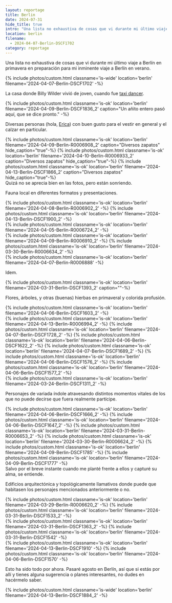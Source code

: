 ```yaml
---
layout: reportage
title: Berlin
date: 2024-07-31
hide_title: true
intro: "Una lista no exhaustiva de cosas que vi durante mi último viaje a Berlín en primavera en preparación para mi inminente viaje a Berlín en verano."
location: berlin
filename:
  - 2024-04-07-Berlin-DSCF1702
category: reportage
---
```


<p>
    Una lista no exhaustiva de cosas que vi durante mi último viaje a Berlín en
    primavera en preparación para mi inminente viaje a Berlín en verano.
</p>

<div class="g">
    {% include photos/custom.html classname='is-wide' location='berlin' filename='2024-04-07-Berlin-DSCF1702' -%}
</div>

<p>La casa donde Billy Wilder vivió de joven, cuando fue <a href="https://en.wikipedia.org/wiki/Taxi_dancer">taxi dancer</a>.</p>

<div class="g">
    {% include photos/custom.html classname='is-ok' location='berlin' filename='2024-04-09-Berlin-DSCF1836_2' caption="Un añito entero pasó aquí, que se dice pronto." -%}
</div>

<p>Diversas personas (hola, <a href="https://www.ericafustero.com">Erica</a>) con buen gusto para el vestir en general y el calzar en particular.</p>

<div class="g">
    <div class="gg is-vertical">
        {% include photos/custom.html classname='is-ok' location='berlin' filename='2024-04-09-Berlin-R0006908_2' caption="Diversos zapatos" hide_caption="true"-%}
        {% include photos/custom.html classname='is-ok' location='berlin' filename='2024-04-10-Berlin-R0006933_2' caption="Diversos zapatos" hide_caption="true"-%}
        {% include photos/custom.html classname='is-ok' location='berlin' filename='2024-04-13-Berlin-DSCF1866_2' caption="Diversos zapatos" hide_caption="true"-%}
     </div>
     <figcaption>Quizá no se aprecia bien en las fotos, pero están sonriendo.</figcaption>
</div>

<p>Fauna local en diferentes formatos y presentaciones.</p>

<div class="g">
    <div class="h">
        {% include photos/custom.html classname='is-ok' location='berlin' filename='2024-04-08-Berlin-R0006902_2' -%}
        {% include photos/custom.html classname='is-ok' location='berlin' filename='2024-04-13-Berlin-DSCF1900_2' -%}
    </div>
    {% include photos/custom.html classname='is-ok' location='berlin' filename='2024-04-05-Berlin-R0006724_2' -%}
    <div class="h">
        {% include photos/custom.html classname='is-ok' location='berlin' filename='2024-04-09-Berlin-R0006910_2' -%}
        {% include photos/custom.html classname='is-ok' location='berlin' filename='2024-03-30-Berlin-R0006634_2' -%}
    </div>
    {% include photos/custom.html classname='is-ok' location='berlin' filename='2024-04-07-Berlin-R0006888' -%}
</div>

<p>Idem.</p>
<div class="g">
    {% include photos/custom.html classname='is-ok' location='berlin' filename='2024-03-31-Berlin-DSCF1393_2' caption=""-%}
</div>

<p>Flores, árboles, y otras (buenas) hierbas en primaveral y colorida profusión.</p>

<div class="g">
    <div class="g">
        {% include photos/custom.html classname='is-ok' location='berlin' filename='2024-04-06-Berlin-DSCF1603_2' -%}
    </div>
    <div class="gg is-square">
        {% include photos/custom.html classname='is-ok' location='berlin' filename='2024-04-13-Berlin-R0006994_2' -%}
        {% include photos/custom.html classname='is-ok' location='berlin' filename='2024-04-07-Berlin-DSCF1728_2' -%}
        {% include photos/custom.html classname='is-ok' location='berlin' filename='2024-04-06-Berlin-DSCF1622_2' -%}
        {% include photos/custom.html classname='is-ok' location='berlin' filename='2024-04-07-Berlin-DSCF1689_2' -%}
        {% include photos/custom.html classname='is-ok' location='berlin' filename='2024-04-06-Berlin-DSCF1576_2' -%}
        {% include photos/custom.html classname='is-ok' location='berlin' filename='2024-04-06-Berlin-DSCF1577_2' -%}
    </div>
    <div class="g">
        {% include photos/custom.html classname='is-ok' location='berlin' filename='2024-03-24-Berlin-DSCF1311_2' -%}
    </div>
</div>

<p>Personajes de variada índole atravesando distintos momentos vitales de los que no puede decirse que fuera realmente partícipe.</p>

<div class="g">
    <div class="gg is-half">
        {% include photos/custom.html classname='is-ok' location='berlin' filename='2024-04-06-Berlin-DSCF1666_2' -%}
        {% include photos/custom.html classname='is-ok' location='berlin' filename='2024-04-06-Berlin-DSCF1647_2' -%}
        {% include photos/custom.html classname='is-ok' location='berlin' filename='2024-03-31-Berlin-R0006653_2' -%}
        {% include photos/custom.html classname='is-ok' location='berlin' filename='2024-03-30-Berlin-R0006624_2' -%}
        {% include photos/custom.html classname='is-ok' location='berlin' filename='2024-04-09-Berlin-DSCF1785' -%}
        {% include photos/custom.html classname='is-ok' location='berlin' filename='2024-04-09-Berlin-DSCF1777' -%}
    </div>
    <figcaption>Salvo por el breve instante cuando me planté frente a ellos y capturé su alma, se entiende.</figcaption>
</div>

<p>Edificios arquitectónica y topológicamente llamativos donde puede que habitasen los personajes mencionados anteriormente o no.</p>

<div class="g">
    {% include photos/custom.html classname='is-ok' location='berlin' filename='2024-03-29-Berlin-R0006620_2' -%}
    {% include photos/custom.html classname='is-ok' location='berlin' filename='2024-03-31-Berlin-DSCF1533_2' -%}
    <div class="gg">
        {% include photos/custom.html classname='is-ok' location='berlin' filename='2024-03-31-Berlin-DSCF1363_2' -%}
        {% include photos/custom.html classname='is-ok' location='berlin' filename='2024-03-31-Berlin-DSCF1542' -%}
    </div>
    <div class="g">
        {% include photos/custom.html classname='is-ok' location='berlin' filename='2024-04-13-Berlin-DSCF1910' -%}
        {% include photos/custom.html classname='is-ok' location='berlin' filename='2024-04-06-Berlin-DSCF1570' -%}
    </div>
</div>

<p>Esto ha sido todo por ahora. Pasaré agosto en Berlín, así que si estás por
    allí y tienes alguna sugerencia o planes interesantes, no dudes en hacérmelo saber.</p>

<div class="g">
    {% include photos/custom.html classname='is-wide' location='berlin' filename='2024-04-13-Berlin-DSCF1884_2' -%}
</div>
